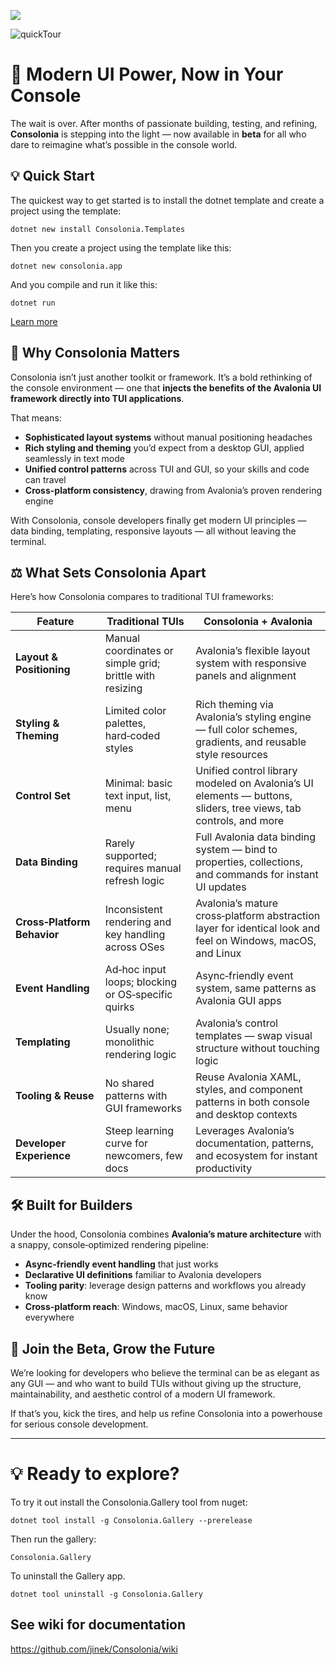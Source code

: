 ﻿![](https://github.com/user-attachments/assets/594b33e1-59b9-40bf-9d16-41e6d5ebcb9e)

![quickTour](https://github.com/user-attachments/assets/cf40c5e9-9315-48ce-a91a-e56dafb83801)

# 🚀 Modern UI Power, Now in Your Console

The wait is over. After months of passionate building, testing, and refining, **Consolonia** is stepping into the light — now available in **beta** for all who dare to reimagine what’s possible in the console world.

## 💡 Quick Start

The quickest way to get started is to install the dotnet template and create a project using the template:
```
dotnet new install Consolonia.Templates
```
Then you create a project using the template like this:
```
dotnet new consolonia.app
```

And you compile and run it like this:
```
dotnet run
```
[Learn more](https://github.com/jinek/Consolonia/wiki/QuickStart)

## 🎯 Why Consolonia Matters

Consolonia isn’t just another toolkit or framework. It’s a bold rethinking of the console environment — one that **injects the benefits of the Avalonia UI framework directly into TUI applications**.

That means:
- **Sophisticated layout systems** without manual positioning headaches  
- **Rich styling and theming** you’d expect from a desktop GUI, applied seamlessly in text mode  
- **Unified control patterns** across TUI and GUI, so your skills and code can travel  
- **Cross-platform consistency**, drawing from Avalonia’s proven rendering engine  

With Consolonia, console developers finally get modern UI principles — data binding, templating, responsive layouts — all without leaving the terminal.

## ⚖️ What Sets Consolonia Apart

Here’s how Consolonia compares to traditional TUI frameworks:

| **Feature** | **Traditional TUIs** | **Consolonia + Avalonia**                                                                                       |
|-------------|----------------------|-----------------------------------------------------------------------------------------------------------------|
| **Layout & Positioning** | Manual coordinates or simple grid; brittle with resizing | Avalonia’s flexible layout system with responsive panels and alignment                             |
| **Styling & Theming** | Limited color palettes, hard‑coded styles | Rich theming via Avalonia’s styling engine — full color schemes, gradients, and reusable style resources        |
| **Control Set** | Minimal: basic text input, list, menu | Unified control library modeled on Avalonia’s UI elements — buttons, sliders, tree views, tab controls, and more |
| **Data Binding** | Rarely supported; requires manual refresh logic | Full Avalonia data binding system — bind to properties, collections, and commands for instant UI updates        |
| **Cross‑Platform Behavior** | Inconsistent rendering and key handling across OSes | Avalonia’s mature cross‑platform abstraction layer for identical look and feel on Windows, macOS, and Linux     |
| **Event Handling** | Ad‑hoc input loops; blocking or OS‑specific quirks | Async‑friendly event system, same patterns as Avalonia GUI apps                                                 |
| **Templating** | Usually none; monolithic rendering logic | Avalonia’s control templates — swap visual structure without touching logic                                     |
| **Tooling & Reuse** | No shared patterns with GUI frameworks | Reuse Avalonia XAML, styles, and component patterns in both console and desktop contexts                        |
| **Developer Experience** | Steep learning curve for newcomers, few docs | Leverages Avalonia’s documentation, patterns, and ecosystem for instant productivity                            |


## 🛠 Built for Builders

Under the hood, Consolonia combines **Avalonia’s mature architecture** with a snappy, console‑optimized rendering pipeline:
- **Async-friendly event handling** that just works  
- **Declarative UI definitions** familiar to Avalonia developers  
- **Tooling parity**: leverage design patterns and workflows you already know  
- **Cross-platform reach**: Windows, macOS, Linux, same behavior everywhere  

## 🌱 Join the Beta, Grow the Future

We’re looking for developers who believe the terminal can be as elegant as any GUI — and who want to build TUIs without giving up the structure, maintainability, and aesthetic control of a modern UI framework.

If that’s you, kick the tires, and help us refine Consolonia into a powerhouse for serious console development.

---

# 💡 Ready to explore?
To try it out install the Consolonia.Gallery tool from nuget:
```
dotnet tool install -g Consolonia.Gallery --prerelease
```
Then run the gallery:
```
Consolonia.Gallery
```

To uninstall the Gallery app.
```
dotnet tool uninstall -g Consolonia.Gallery
```

## See wiki for documentation
https://github.com/jinek/Consolonia/wiki


